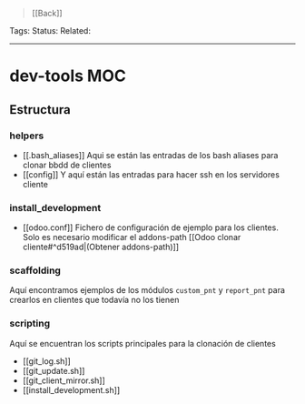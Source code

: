 
> [[Back]]

Tags: 
Status: 
Related: 

___

# dev-tools MOC

## Estructura

### helpers
- [[.bash_aliases]]
	Aqui se están las entradas de los bash aliases para clonar bbdd de clientes
- [[config]]
	Y aquí están las entradas para hacer ssh en los servidores cliente

### install_development
- [[odoo.conf]]
	Fichero de configuración de ejemplo para los clientes.
	Solo es necesario modificar el addons-path [[Odoo clonar cliente#^d519ad|(Obtener addons-path)]]

### scaffolding
Aquí encontramos ejemplos de los módulos `custom_pnt` y `report_pnt` para crearlos en clientes que todavía no los tienen

### scripting
Aquí se encuentran los scripts principales para la clonación de clientes

- [[git_log.sh]]
- [[git_update.sh]]
- [[git_client_mirror.sh]]
- [[install_development.sh]]


